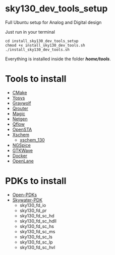 # sky130_dev_tools_setup
Full Ubuntu setup for Analog and Digital design

Just run in your terminal

```
cd install_sky130_dev_tools_setup
chmod +x install_sky130_dev_tools.sh
./install_sky130_dev_tools.sh
```

Everything is installed inside the folder <em>**home/tools**</em>.

# Tools to install

- [CMake](https://github.com/Kitware/CMake)
- [Yosys](https://github.com/YosysHQ/yosys)
- [Graywolf](https://github.com/rubund/graywolf)
- [Qrouter](http://opencircuitdesign.com/qrouter)
- [Magic](http://opencircuitdesign.com/magic)
- [Netgen](http://opencircuitdesign.com/netgen)
- [Qflow](http://opencircuitdesign.com/qflow)
- [OpenSTA](https://github.com/The-OpenROAD-Project/OpenSTA)
- [Xschem](https://github.com/StefanSchippers/xschem)
    - [xschem_130](https://github.com/StefanSchippers/xschem_sky130)
- [NGSpice](https://github.com/ngspice/ngspice)    
- [GTKWave](https://github.com/gtkwave/gtkwave)  
- [Docker](https://www.docker.com)
- [OpenLane](https://github.com/efabless/openlane)

# PDKs to install
- [Open-PDKs](https://github.com/RTimothyEdwards/open_pdks)
- [Skywater-PDK](https://github.com/google/skywater-pdk)
    - sky130_fd_io
    - sky130_fd_pr
    - sky130_fd_sc_hd
    - sky130_fd_sc_hdll
    - sky130_fd_sc_hs
    - sky130_fd_sc_ms
    - sky130_fd_sc_ls
    - sky130_fd_sc_lp
    - sky130_fd_sc_hvl
